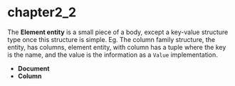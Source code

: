 # chapter2\_2

The **Element entity** is a small piece of a body, except a key-value structure type once this structure is simple. Eg. The column family structure, the entity, has columns, element entity, with column has a tuple where the key is the name, and the value is the information as a `Value` implementation.

* **Document**
* **Column**

